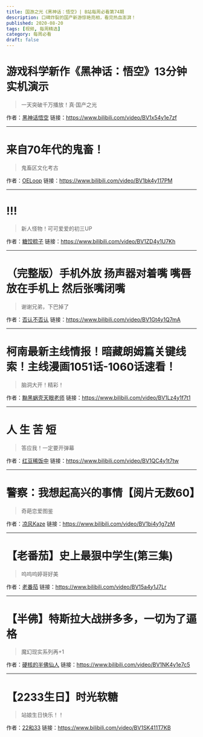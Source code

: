 ```yaml
---
title: 国游之光《黑神话：悟空》| B站每周必看第74期
description: 口碑炸裂的国产新游惊艳亮相，看完热血澎湃！
published: 2020-08-20
tags: [视频, 每周精选]
category: 每周必看
draft: false
---
```


# 游戏科学新作《黑神话：悟空》13分钟实机演示
> 一天突破千万播放！真·国产之光

作者：[黑神话悟空](https://space.bilibili.com/642389251)
链接：https://www.bilibili.com/video/BV1x54y1e7zf

---

# 来自70年代的鬼畜！
> 鬼畜区文化考古

作者：[OELoop](https://space.bilibili.com/6171645)
链接：https://www.bilibili.com/video/BV1bk4y117PM

---

# !!!
> 新人怪物！可可爱爱的初三UP

作者：[糖饺粽子](https://space.bilibili.com/667896211)
链接：https://www.bilibili.com/video/BV1ZD4y1U7Kh

---

# （完整版）手机外放 扬声器对着嘴 嘴唇放在手机上 然后张嘴闭嘴
> 谢谢兄弟，下巴掉了

作者：[否认不否认](https://space.bilibili.com/14290646)
链接：https://www.bilibili.com/video/BV1Gt4y1Q7mA

---

# 柯南最新主线情报！暗藏朗姆篇关键线索！主线漫画1051话-1060话速看！
> 脑洞大开！精彩！

作者：[黝黑蜗壳天眼老师](https://space.bilibili.com/14068111)
链接：https://www.bilibili.com/video/BV1Lz4y1f7t1

---

# 人 生 苦 短
> 答应我！一定要开弹幕

作者：[红豆稀饭中](https://space.bilibili.com/250648682)
链接：https://www.bilibili.com/video/BV1QC4y1t7tw

---

# 警察：我想起高兴的事情【阅片无数60】
> 奇葩恋爱图鉴

作者：[凉风Kaze](https://space.bilibili.com/14110780)
链接：https://www.bilibili.com/video/BV1bi4y1g7zM

---

# 【老番茄】史上最狠中学生(第三集)
> 呜呜呜婷哥好美

作者：[老番茄](https://space.bilibili.com/546195)
链接：https://www.bilibili.com/video/BV15a4y1J7Lr

---

# 【半佛】特斯拉大战拼多多，一切为了逼格
> 魔幻现实系列再+1

作者：[硬核的半佛仙人](https://space.bilibili.com/37663924)
链接：https://www.bilibili.com/video/BV1NK4y1e7c5

---

# 【2233生日】时光软糖
> 站娘生日快乐！！

作者：[22和33](https://space.bilibili.com/68559)
链接：https://www.bilibili.com/video/BV1SK411T7KB

